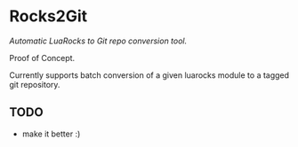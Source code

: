 # Rocks2Git

_Automatic LuaRocks to Git repo conversion tool._

Proof of Concept.

Currently supports batch conversion of a given luarocks module to a tagged git repository.

## TODO

- make it better :)
